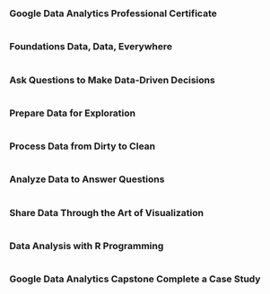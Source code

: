 ### Google Data Analytics Professional Certificate
<img src="Google data Analytics.png" alt="">

### Foundations Data, Data, Everywhere


<img src="Foundations.png" alt="">

### Ask Questions to Make Data-Driven Decisions

<img src="Ask.png" alt="">


### Prepare Data for Exploration

<img src="prepare.png" alt="">


### Process Data from Dirty to Clean
<img src="process.png" alt="">


### Analyze Data to Answer Questions


<img src="Analyze.png" alt="">

### Share Data Through the Art of Visualization
<img src="Share.png" alt="">


### Data Analysis with R Programming
<img src="Data Analysis.png" alt="">


### Google Data Analytics Capstone Complete a Case Study
<img src="Google Data Analytics Capstone.png" alt="">
